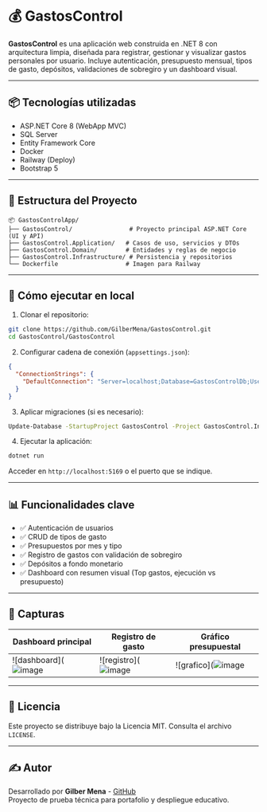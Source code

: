 
# 💰 GastosControl

**GastosControl** es una aplicación web construida en .NET 8 con arquitectura limpia, diseñada para registrar, gestionar y visualizar gastos personales por usuario. Incluye autenticación, presupuesto mensual, tipos de gasto, depósitos, validaciones de sobregiro y un dashboard visual.

---

## 📦 Tecnologías utilizadas

- ASP.NET Core 8 (WebApp MVC)
- SQL Server
- Entity Framework Core
- Docker
- Railway (Deploy)
- Bootstrap 5

---

## 📁 Estructura del Proyecto

```
📦 GastosControlApp/
├── GastosControl/                # Proyecto principal ASP.NET Core (UI y API)
├── GastosControl.Application/   # Casos de uso, servicios y DTOs
├── GastosControl.Domain/        # Entidades y reglas de negocio
├── GastosControl.Infrastructure/ # Persistencia y repositorios
└── Dockerfile                   # Imagen para Railway
```

---

## 🚀 Cómo ejecutar en local

1. Clonar el repositorio:

```bash
git clone https://github.com/GilberMena/GastosControl.git
cd GastosControl/GastosControl
```

2. Configurar cadena de conexión (`appsettings.json`):

```json
{
  "ConnectionStrings": {
    "DefaultConnection": "Server=localhost;Database=GastosControlDb;User Id=sa;Password=yourStrong(!)Password;"
  }
}
```

3. Aplicar migraciones (si es necesario):

```bash
Update-Database -StartupProject GastosControl -Project GastosControl.Infrastructure
```

4. Ejecutar la aplicación:

```bash
dotnet run
```

Acceder en `http://localhost:5169` o el puerto que se indique.

---

## 📊 Funcionalidades clave

- ✅ Autenticación de usuarios
- ✅ CRUD de tipos de gasto
- ✅ Presupuestos por mes y tipo
- ✅ Registro de gastos con validación de sobregiro
- ✅ Depósitos a fondo monetario
- ✅ Dashboard con resumen visual (Top gastos, ejecución vs presupuesto)

---

## 🧪 Capturas

| Dashboard principal | Registro de gasto | Gráfico presupuestal |
|---------------------|-------------------|-----------------------|
| ![dashboard](![image](https://github.com/user-attachments/assets/712b2cbd-210e-4712-bbf6-38ed089cca9e)| ![registro](![image](https://github.com/user-attachments/assets/f4b30b46-adcd-42a0-8336-7f772d169ab1)| ![grafico](![image](https://github.com/user-attachments/assets/87f0fd09-a17b-41ce-aba9-10e87cb28293) |

---

## 📄 Licencia

Este proyecto se distribuye bajo la Licencia MIT. Consulta el archivo `LICENSE`.

---

## ✍️ Autor

Desarrollado por **Gilber Mena** - [GitHub](https://github.com/GilberMena)  
Proyecto de prueba técnica para portafolio y despliegue educativo.
